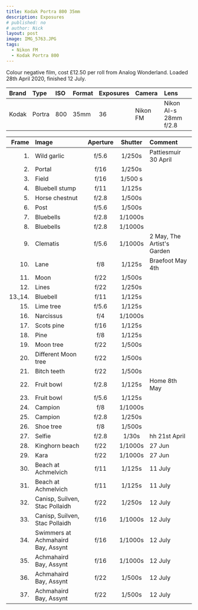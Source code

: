 ```yaml
---
title: Kodak Portra 800 35mm
description: Exposures
# published: no
# author: Nick
layout: post
image: IMG_5763.JPG
tags:
  - Nikon FM
  - Kodak Portra 800
---
```

Colour negative film, cost £12.50 per roll from Analog Wonderland. Loaded 28th April 2020, finished 12 July.

Brand|Type|ISO|Format|Exposures|Camera|Lens
:----|:---|:--|:-----|:--------|:-----|:----
Kodak|Portra|800|35mm|36|Nikon FM|Nikon AI-s 28mm f/2.8 

Frame|Image|Aperture|Shutter|Comment
----:|:----|:----:|:----:|:------
1.|Wild garlic|f/5.6|1/250s|Pattiesmuir 30 April
2.|Portal|f/16|1/250s
3.|Field|f/16|1/500 s
4.|Bluebell stump|f/11|1/125s
5.|Horse chestnut|f/2.8|1/500s
6.|Post|f/5.6|1/500s
7.|Bluebells|f/2.8|1/1000s
8.|Bluebells|f/2.8|1/1000s
9.|Clematis|f/5.6|1/1000s|2 May, The Artist's Garden
10.|Lane|f/8|1/125s|Braefoot May 4th
11.|Moon|f/22|1/500s
12.|Lines|f/22|1/250s
13.,14.|Bluebell|f/11|1/125s
15.|Lime tree|f/5.6|1/125s
16.|Narcissus|f/4|1/1000s
17.|Scots pine|f/16|1/125s
18.|Pine|f/8|1/125s
19.|Moon tree|f/22|1/500s
20.|Different Moon tree|f/22|1/500s
21.|Bitch teeth|f/22|1/500s
22.|Fruit bowl|f/2.8|1/125s|Home 8th May
23.|Fruit bowl|f/5.6|1/125s
24.|Campion|f/8|1/1000s|
25.|Campion|f/2.8|1/250s
26.|Shoe tree|f/8|1/500s
27.|Selfie|f/2.8|1/30s|hh 21st April
28.|Kinghorn beach|f/22|1/1000s|27 Jun
29.|Kara|f/22|1/1000s|27 Jun
30.|Beach at Achmelvich|f/11|1/125s|11 July
31.|Beach at Achmelvich|f/11|1/125s|11 July
32.|Canisp, Suilven, Stac Pollaidh|f/22|1/250s|12 July
33.|Canisp, Suilven, Stac Pollaidh|f/16|1/1000s|12 July
34.|Swimmers at Achmahaird Bay, Assynt|f/16|1/1000s|12 July
35.|Achmahaird Bay, Assynt|f/16|1/1000s|12 July
36.|Achmahaird Bay, Assynt|f/22|1/500s|12 July
37.|Achmahaird Bay, Assynt|f/22|1/500s|12 July